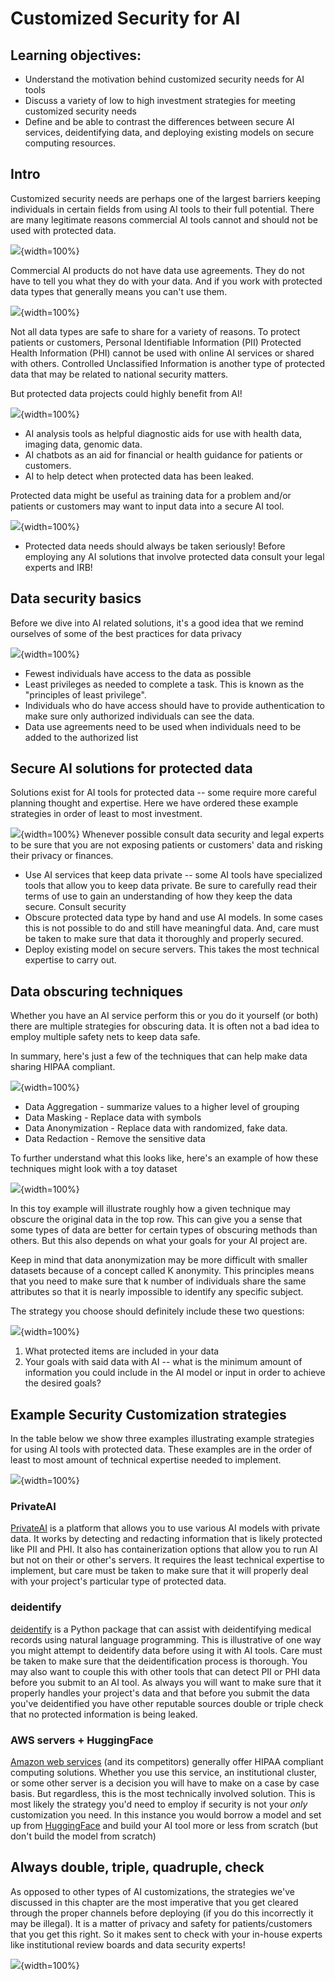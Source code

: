 
# Customized Security for AI


## Learning objectives:

- Understand the motivation behind customized security needs for AI tools
- Discuss a variety of low to high investment strategies for meeting customized security needs
- Define and be able to contrast the differences between secure AI services, deidentifying data, and deploying existing models on secure computing resources.

## Intro

Customized security needs are perhaps one of the largest barriers keeping individuals in certain fields from using AI tools to their full potential. There are many legitimate reasons commercial AI tools cannot and should not be used with protected data.


![](03e-Determining-AI-Needs-security_files/figure-docx//1tv-hol-c_IWBRu7RcPVaSBrxXVOMBRQdDQR3RJDZ20c_g2a642e30eae_0_175.png){width=100%}

Commercial AI products do not have data use agreements. They do not have to tell you what they do with your data. And if you work with protected data types that generally means you can't use them.

![](03e-Determining-AI-Needs-security_files/figure-docx//1tv-hol-c_IWBRu7RcPVaSBrxXVOMBRQdDQR3RJDZ20c_g2a642e30eae_0_179.png){width=100%}

Not all data types are safe to share for a variety of reasons. To protect patients or customers, Personal Identifiable Information (PII) Protected Health Information (PHI) cannot be used with online AI services or shared with others. Controlled Unclassified Information is another type of protected data that may be related to national security matters.

But protected data projects could highly benefit from AI!

![](03e-Determining-AI-Needs-security_files/figure-docx//1tv-hol-c_IWBRu7RcPVaSBrxXVOMBRQdDQR3RJDZ20c_g2a642e30eae_0_361.png){width=100%}

- AI analysis tools as helpful diagnostic aids for use with health data, imaging data, genomic data.
- AI chatbots as an aid for financial or health guidance for patients or customers.
- AI to help detect when protected data has been leaked.

Protected data might be useful as training data for a problem and/or patients or customers may want to input data into a secure AI tool.

![](03e-Determining-AI-Needs-security_files/figure-docx//1tv-hol-c_IWBRu7RcPVaSBrxXVOMBRQdDQR3RJDZ20c_g2a642e30eae_0_0.png){width=100%}

<div class = "warning">

* Protected data needs should always be taken seriously! Before employing any AI solutions that involve protected data consult your legal experts and IRB!

</div>

## Data security basics

Before we dive into AI related solutions, it's a good idea that we remind ourselves of some of the best practices for data privacy

![](03e-Determining-AI-Needs-security_files/figure-docx//1tv-hol-c_IWBRu7RcPVaSBrxXVOMBRQdDQR3RJDZ20c_g1ed48fdd461_0_6.png){width=100%}

- Fewest individuals have access to the data as possible
- Least privileges as needed to complete a task. This is known as the "principles of least privilege".
- Individuals who do have access should have to provide authentication to make sure only authorized individuals can see the data.
- Data use agreements need to be used when individuals need to be added to the authorized list

## Secure AI solutions for protected data

Solutions exist for AI tools for protected data -- some require more careful planning thought and expertise. Here we have ordered these example strategies in order of least to most investment.

![](03e-Determining-AI-Needs-security_files/figure-docx//1tv-hol-c_IWBRu7RcPVaSBrxXVOMBRQdDQR3RJDZ20c_g2a642e30eae_0_187.png){width=100%}
Whenever possible consult data security and legal experts to be sure that you are not exposing patients or customers' data and risking their privacy or finances.

- Use AI services that keep data private -- some AI tools have specialized tools that allow you to keep data private. Be sure to carefully read their terms of use to gain an understanding of how they keep the data secure. Consult security
- Obscure protected data type by hand and use AI models. In some cases this is not possible to do and still have meaningful data. And, care must be taken to make sure that data it thoroughly and properly secured.
- Deploy existing model on secure servers. This takes the most technical expertise to carry out.

## Data obscuring techniques

Whether you have an AI service perform this or you do it yourself (or both) there are multiple strategies for obscuring data. It is often not a bad idea to employ multiple safety nets to keep data safe.

In summary, here's just a few of the techniques that can help make data sharing HIPAA compliant.

![](03e-Determining-AI-Needs-security_files/figure-docx//1tv-hol-c_IWBRu7RcPVaSBrxXVOMBRQdDQR3RJDZ20c_g1ed48fdd461_0_17.png){width=100%}

- Data Aggregation - summarize values to a higher level of grouping
- Data Masking - Replace data with symbols
- Data Anonymization - Replace data with randomized, fake data.
- Data Redaction - Remove the sensitive data

To further understand what this looks like, here's an example of how these techniques might look with a toy dataset

![](03e-Determining-AI-Needs-security_files/figure-docx//1tv-hol-c_IWBRu7RcPVaSBrxXVOMBRQdDQR3RJDZ20c_g2fb980df1e9a8f06_0.png){width=100%}

In this toy example will illustrate roughly how a given technique may obscure the original data in the top row. This can give you a sense that some types of data are better for certain types of obscuring methods than others. But this also depends on what your goals for your AI project are.

Keep in mind that data anonymization may be more difficult with smaller datasets because of a concept called K anonymity. This principles means that you need to make sure that k number of individuals share the same attributes so that it is nearly impossible to identify any specific subject.

The strategy you choose should definitely include these two questions:


![](03e-Determining-AI-Needs-security_files/figure-docx//1tv-hol-c_IWBRu7RcPVaSBrxXVOMBRQdDQR3RJDZ20c_g1ed48fdd461_0_24.png){width=100%}

1) What protected items are included in your data
2) Your goals with said data with AI -- what is the minimum amount of information you could include in the AI model or input in order to achieve the desired goals?

## Example Security Customization strategies

In the table below we show three examples illustrating example strategies for using AI tools with protected data. These examples are in the order of least to most amount of technical expertise needed to implement.

![](03e-Determining-AI-Needs-security_files/figure-docx//1tv-hol-c_IWBRu7RcPVaSBrxXVOMBRQdDQR3RJDZ20c_g2a642e30eae_0_352.png){width=100%}

### PrivateAI

[PrivateAI](https://docs.private-ai.com/webdemo/) is a platform that allows you to use various AI models with private data. It works by detecting and redacting information that is likely protected like PII and PHI. It also has containerization options that allow you to run AI but not on their or other's servers. It requires the least technical expertise to implement, but care must be taken to make sure that it will properly deal with your project's particular type of protected data.

### deidentify

[deidentify](https://pypi.org/project/deidentify/) is a Python package that can assist with deidentifying medical records using natural language programming. This is illustrative of one way you might attempt to deidentify data before using it with AI tools. Care must be taken to make sure that the deidentification process is thorough. You may also want to couple this with other tools that can detect PII or PHI data before you submit to an AI tool. As always you will want to make sure that it properly handles your project's data and that before you submit the data you've deidentified you have other reputable sources double or triple check that no protected information is being leaked.

### AWS servers + HuggingFace

[Amazon web services](https://aws.amazon.com/compliance/hipaa-compliance/) (and its competitors) generally offer HIPAA compliant computing solutions. Whether you use this service, an institutional cluster, or some other server is a decision you will have to make on a case by case basis. But regardless, this is the most technically involved solution. This is most likely the strategy you'd need to employ if security is not your *only* customization you need. In this instance you would borrow a model and set up from [HuggingFace](https://huggingface.co/models) and build your AI tool more or less from scratch (but don't build the model from scratch)

## Always double, triple, quadruple, check

As opposed to other types of AI customizations, the strategies we've discussed in this chapter are the most imperative that you get cleared through the proper channels before deploying (if you do this incorrectly it may be illegal). It is a matter of privacy and safety for patients/customers that you get this right. So it makes sent to check with your in-house experts like institutional review boards and data security experts!

![](03e-Determining-AI-Needs-security_files/figure-docx//1tv-hol-c_IWBRu7RcPVaSBrxXVOMBRQdDQR3RJDZ20c_g2a642e30eae_0_183.png){width=100%}
